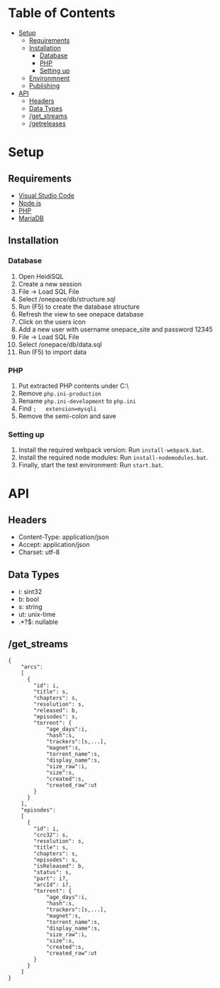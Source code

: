 # Table of Contents
- [Setup](#setup)
  - [Requirements](#requirements)
  - [Installation](#installation)
    - [Database](#database)
    - [PHP](#php)
    - [Setting up](#setting-up)
  - [Environmnent](#environment)
  - [Publishing](#publishing)
- [API](#api)
  - [Headers](#headers)
  - [Data Types](#data-types)
  - [/get_streams](#get_streams)
  - [/getreleases](#getreleases)

# Setup
## Requirements
- [Visual Studio Code](https://code.visualstudio.com/)
- [Node.js](https://nodejs.org/en/)
- [PHP](https://secure.php.net/downloads.php)
- [MariaDB](https://downloads.mariadb.org/)

## Installation
### Database
1. Open HeidiSQL
2. Create a new session
3. File -> Load SQL File
4. Select /onepace/db/structure.sql
5. Run (F5) to create the database structure
6. Refresh the view to see onepace database
7. Click on the users icon
8. Add a new user with username onepace_site and password 12345
9. File -> Load SQL File
10. Select /onepace/db/data.sql
11. Run (F5) to import data

### PHP
1. Put extracted PHP contents under C:\
2. Remove `php.ini-production`
3. Rename `php.ini-development` to `php.ini`
4. Find `;   extension=mysqli`
5. Remove the semi-colon and save

### Setting up
1. Install the required webpack version: Run `install-webpack.bat`.
2. Install the required node modules: Run `install-nodemodules.bat`.
3. Finally, start the test environment: Run `start.bat`.

# API
## Headers
- Content-Type: application/json
- Accept: application/json
- Charset: utf-8
## Data Types
- i: sint32
- b: bool
- s: string
- ut: unix-time
- .*\?$: nullable
## /get_streams
```
{
    "arcs":
    [
      {
        "id": i,
        "title": s,
        "chapters": s,
        "resolution": s,
        "released": b,
        "episodes": s,
        "torrent": {
			"age_days":i,
			"hash":s,
			"trackers":[s,...],
			"magnet":s,
			"torrent_name":s,
			"display_name":s,
			"size_raw":i,
			"size":s,
			"created":s,
			"created_raw":ut
		}
      }
    ],
    "episodes":
    [
      {
        "id": i,
        "crc32": s,
        "resolution": s,
        "title": s,
        "chapters": s,
        "episodes": s,
        "isReleased": b,
        "status": s,
        "part": i?,
        "arcId": i?,
		"torrent": {
			"age_days":i,
			"hash":s,
			"trackers":[s,...],
			"magnet":s,
			"torrent_name":s,
			"display_name":s,
			"size_raw":i,
			"size":s,
			"created":s,
			"created_raw":ut
		}
      }
    ]
}
```
